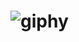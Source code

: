 
 # ![giphy](https://github.com/ahkalama/ahkalama/assets/116187665/0ed74e10-5ff7-4ca1-ad94-f2dd357fcbcc)

